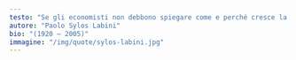 ```yaml
---
testo: "Se gli economisti non debbono spiegare come e perché cresce la produttività, se ne possono anche andare a casa"
autore: "Paolo Sylos Labini"
bio: "(1920 – 2005)"
immagine: "/img/quote/sylos-labini.jpg"
---
```

